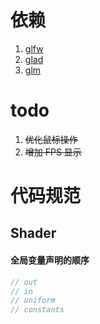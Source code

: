 # 依赖

1. [glfw](https://www.glfw.org/)
2. [glad](https://glad.dav1d.de/)
3. [glm](https://github.com/g-truc/glm)

# todo

1. ~~优化鼠标操作~~
2. ~~增加 FPS 显示~~

# 代码规范

## Shader
#### 全局变量声明的顺序
``` C
// out
// in
// uniform
// constants
```
